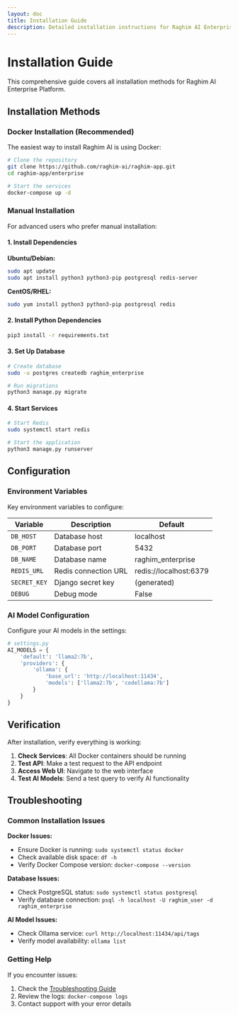 ```yaml
---
layout: doc
title: Installation Guide
description: Detailed installation instructions for Raghim AI Enterprise Platform
---
```


# Installation Guide

This comprehensive guide covers all installation methods for Raghim AI Enterprise Platform.

## Installation Methods

### Docker Installation (Recommended)

The easiest way to install Raghim AI is using Docker:

```bash
# Clone the repository
git clone https://github.com/raghim-ai/raghim-app.git
cd raghim-app/enterprise

# Start the services
docker-compose up -d
```

### Manual Installation

For advanced users who prefer manual installation:

#### 1. Install Dependencies

**Ubuntu/Debian:**
```bash
sudo apt update
sudo apt install python3 python3-pip postgresql redis-server
```

**CentOS/RHEL:**
```bash
sudo yum install python3 python3-pip postgresql redis
```

#### 2. Install Python Dependencies

```bash
pip3 install -r requirements.txt
```

#### 3. Set Up Database

```bash
# Create database
sudo -u postgres createdb raghim_enterprise

# Run migrations
python3 manage.py migrate
```

#### 4. Start Services

```bash
# Start Redis
sudo systemctl start redis

# Start the application
python3 manage.py runserver
```

## Configuration

### Environment Variables

Key environment variables to configure:

| Variable | Description | Default |
|----------|-------------|---------|
| `DB_HOST` | Database host | localhost |
| `DB_PORT` | Database port | 5432 |
| `DB_NAME` | Database name | raghim_enterprise |
| `REDIS_URL` | Redis connection URL | redis://localhost:6379 |
| `SECRET_KEY` | Django secret key | (generated) |
| `DEBUG` | Debug mode | False |

### AI Model Configuration

Configure your AI models in the settings:

```python
# settings.py
AI_MODELS = {
    'default': 'llama2:7b',
    'providers': {
        'ollama': {
            'base_url': 'http://localhost:11434',
            'models': ['llama2:7b', 'codellama:7b']
        }
    }
}
```

## Verification

After installation, verify everything is working:

1. **Check Services**: All Docker containers should be running
2. **Test API**: Make a test request to the API endpoint
3. **Access Web UI**: Navigate to the web interface
4. **Test AI Models**: Send a test query to verify AI functionality

## Troubleshooting

### Common Installation Issues

**Docker Issues:**
- Ensure Docker is running: `sudo systemctl status docker`
- Check available disk space: `df -h`
- Verify Docker Compose version: `docker-compose --version`

**Database Issues:**
- Check PostgreSQL status: `sudo systemctl status postgresql`
- Verify database connection: `psql -h localhost -U raghim_user -d raghim_enterprise`

**AI Model Issues:**
- Check Ollama service: `curl http://localhost:11434/api/tags`
- Verify model availability: `ollama list`

### Getting Help

If you encounter issues:

1. Check the [Troubleshooting Guide](/docs/troubleshooting)
2. Review the logs: `docker-compose logs`
3. Contact support with your error details
